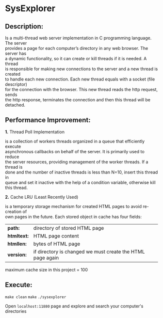 # SysExplorer


Description:
------------

Is a multi-thread web server implementation in C programming language. The server <br>
provides a page  for each computer’s directory in any web browser. The server has <br>
a dynamic functionality, so it can create or kill threads if it is needed. A thread <br>
is responsible for making new connections to the server and a new thread is created <br>
to handle each new connection. Each new thread equals with a socket (file descriptor) <br>
for the connection with the browser. This new thread reads the http request, sends <br>
the http response, terminates the connection and then this thread will be detached. <br>   


Performance Improvement:
------------------------

<b>1.</b> Thread Poll Implementation

is a collection of workers threads organized in a queue that efficiently execute <br>
asynchronous callbacks on behalf of the server. It is primarily used to reduce <br>
the server resources, providing management of the worker threads. If a thread is <br>
done and the number of inactive threads is less than N=10, insert this thread in <br>
queue and set it inactive with the help of a condition variable, otherwise kill <br>
this thread.

<b>2.</b> Cache LRU (Least Recently Used)

is a temporary storage mechanism for created HTML pages to avoid re-creation of <br>
own pages in the future. Each stored object in cache has four fields:


<table>
<tr>
  <td>
    <b>path:</b>
  </td>
  <td>
    directory of stored HTML page
  </td>
</tr>
<tr>
  <td>
    <b>htmltext:</b>
  </td>
  <td>
    HTML page content
  </td>
</tr>
<tr>
  <td>
    <b>htmllen:</b>
  </td>
  <td>
    bytes of HTML page 
  </td>
</tr>
<tr>
  <td>
    <b>version:</b>
  </td>
  <td>
    if directory is changed we must create the HTML page again
  </td>
</tr>
</table>


maximum cache size in this project = 100


Execute:
--------

```make clean```
```make```
```./sysexplorer```

Open ```localhost:11880``` page and explore and search your computer's directories

